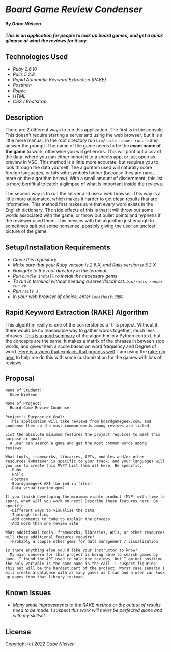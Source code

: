 # _Board Game Review Condenser_

#### By _**Gabe Nielsen**_

#### _This is an application for people to look up board games, and get a quick glimpse at what the reviews for it say._

## Technologies Used

- _Ruby 2.6.10_
- _Rails 5.2.8_
- _Rapid Automatic Keyword Extraction (RAKE)_
- _Postman_
- _Rspec_
- _HTML_
- _CSS / Bootstrap_

## Description

There are 2 different ways to run this application. The first is in the console. This doesn't require starting a server and using the web browser, but it is a little more manual. In the root directory run `bin/rails runner run.rb` and answer the prompt. The name of the game needs to be the **exact name of the game** to work, otherwise you will get errors. This will print out a csv of the data, where you can either import it to a sheets app, or just open as preview in VSC. This method is a little more accurate, but requires you to look through the data yourself. The algorithm used will naturally score foreign languages, or bits with symbols higher (because they are rarer, more on the algorithm below). With a small amount of discernment, this list is more benifitial to catch a glimpse of what is important inside the reviews.

The second way is to run the server and use a web browser. This way is a little more automated, which makes it harder to get clean results that are informative. This method first makes sure that every word exists in the English dictionary. The side effects of this is that it will throw out some words associated with the game, or throw out bullet points and hyphens if the reviewer used them. This messes with the algorithm just enough to sometimes spit out some nonsense, possibly giving the user an unclear picture of the game.

## Setup/Installation Requirements

- _Clone this repository_
- _Make sure that your Ruby version is 2.6.X, and Rails version is 5.2.X_
- _Navigate to the root directory in the terminal_
- _Run `bundle install` to install the necessary gems_
- _To run in terminal without needing a server/localhost: `bin/rails runner run.rb`_
- _Run `rails s`_
- _In your web browser of choice, enter `localhost:3000`_

## Rapid Keyword Extraction (RAKE) Algorithm

This algorithm really is one of the cornerstones of this project. Without it, there would be no reasonable way to gather words together, much less phrases. [This is a good summary](https://www.analyticsvidhya.com/blog/2021/10/rapid-keyword-extraction-rake-algorithm-in-natural-language-processing/) of the algorithm in a Python context, but the concepts are the same. It makes a matrix of the phrases in beween stop words, and gives them a score based on word frequency and Degree of word. [Here is a video that explains that process well](https://www.youtube.com/watch?v=ZOgrhn2Uq0U). I am using the [rake-nlp gem](https://github.com/spohlenz/rake-nlp) to help me do this with some customization for the games with lots of reviews.

## Proposal

```
Name of Student:
  Gabe Nielsen

Name of Project:
  Board Game Review Condenser

Project's Purpose or Goal:
  This application will take reviews from boardgamegeek.com, and condense them so the most common words among reviews are listed.

List the absolute minimum features the project requires to meet this purpose or goal:
  A user can search a game and get the most common words among reviews.

What tools, frameworks, libraries, APIs, modules and/or other resources (whatever is specific to your track, and your language) will you use to create this MVP? List them all here. Be specific.
  -Ruby
  -Rails
  -Postman
  -Boardgamegeek API (buried in files)
  -Data visualization gem?

If you finish developing the minimum viable product (MVP) with time to spare, what will you work on next? Describe these features here: Be specific.
  -Different ways to visualize the data
  -Thorough testing
  -Add comments to code to explain the process
  -Add more than one review site

What additional tools, frameworks, libraries, APIs, or other resources will these additional features require?
  -Probably a couple other gems for data management / visualization

Is there anything else you'd like your instructor to know?
  My main concern for this project is being able to search games by name. I found the API used to hold the reviews, but I am not positive the only variable is the game name in the call. I suspect figuring this out will be the hardest part of the project. Worst case senario I will create a database with as many games as I can and a user can look up games from that library instead.
```

## Known Issues

- _Many small improvements to the RAKE method or the output of results need to be made. I suspect this work will never be perfected alone and with my skillset._

## License

Copyright (c) _2022_ _Gabe Nielsen_

